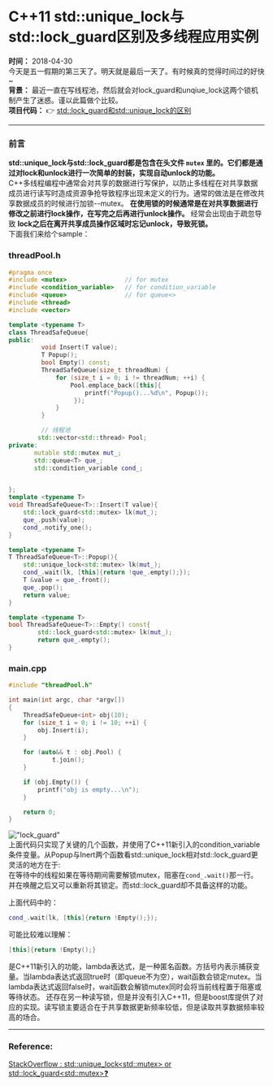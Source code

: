 C++11 std::unique_lock与std::lock_guard区别及多线程应用实例
========
**时间：** 2018-04-30<br />
今天是五一假期的第三天了。明天就是最后一天了。有时候真的觉得时间过的好快~<br />
**背景：** 最近一直在写线程池，然后就会对lock_guard和unqiue_lock这两个锁机制产生了迷惑。谨以此篇做个比较。<br />
**项目代码：** :point_right: [std::lock_guard和std::unique_lock的区别](https://github.com/tycao/tycao.github.io/tree/master/thread_pool/lock_guard_vs_unique_lock)<br />
**********
### 前言
**std::unique_lock与std::lock_guard都是包含在头文件 `mutex` 里的。它们都是通过对lock和unlock进行一次简单的封装，实现自动unlock的功能。** <br />
C++多线程编程中通常会对共享的数据进行写保护，以防止多线程在对共享数据成员进行读写时造成资源争抢导致程序出现未定义的行为。通常的做法是在修改共享数据成员的时候进行加锁--mutex。
 **在使用锁的时候通常是在对共享数据进行修改之前进行lock操作，在写完之后再进行unlock操作。** 经常会出现由于疏忽导致 **lock之后在离开共享成员操作区域时忘记unlock，导致死锁。** <br />
下面我们来给个sample：<br />
### threadPool.h
```cpp
#pragma once
#include <mutex>                // for mutex
#include <condition_variable>   // for condition_variable
#include <queue>                // for queue<>
#include <thread>
#include <vector>

template <typename T>
class ThreadSafeQueue{
public:
         void Insert(T value);
         T Popup();
         bool Empty() const;
         ThreadSafeQueue(size_t threadNum) {
             for (size_t i = 0; i != threadNum; ++i) {
                 Pool.emplace_back([this]{
                     printf("Popup()...%d\n", Popup());
                  });
             }
         }

         // 线程池
        std::vector<std::thread> Pool;
private:
       mutable std::mutex mut_;
       std::queue<T> que_;
       std::condition_variable cond_;


};
template <typename T>
void ThreadSafeQueue<T>::Insert(T value){
    std::lock_guard<std::mutex> lk(mut_);
    que_.push(value);
    cond_.notify_one();
}

template <typename T>
T ThreadSafeQueue<T>::Popup(){
    std::unique_lock<std::mutex> lk(mut_);
    cond_.wait(lk, [this]{return !que_.empty();});
    T &value = que_.front();
    que_.pop();
    return value;
}

template <typename T>
bool ThreadSafeQueue<T>::Empty() const{
        std::lock_guard<std::mutex> lk(mut_);
        return que_.empty();
}
```
### main.cpp
```cpp
#include "threadPool.h"

int main(int argc, char *argv[])
{
    ThreadSafeQueue<int> obj(10);
    for (size_t i = 0; i != 10; ++i) {
        obj.Insert(i);
    }

    for (auto&& t : obj.Pool) {
            t.join();
    }

    if (obj.Empty()) {
        printf("obj is empty...\n");
    }

    return 0;
}
```
!["lock_guard"](https://github.com/tycao/tycao.github.io/blob/master/src/lock_guard.png "lock_guard")<br />
上面代码只实现了关键的几个函数，并使用了C++11新引入的condition_variable条件变量。从Popup与Inert两个函数看std::unique_lock相对std::lock_guard更灵活的地方在于: <br />
在等待中的线程如果在等待期间需要解锁mutex，阻塞在`cond_.wait()`那一行。并在唤醒之后又可以重新将其锁定。而std::lock_guard却不具备这样的功能。

上面代码中的：<br />
```cpp
cond_.wait(lk, [this]{return !Empty();});  
```
可能比较难以理解：<br />
```cpp
[this]{return !Empty();}
```
是C++11新引入的功能，lambda表达式，是一种匿名函数。方括号内表示捕获变量。当lambda表达式返回true时（即queue不为空），wait函数会锁定mutex。当lambda表达式返回false时，wait函数会解锁mutex同时会将当前线程置于阻塞或等待状态。
还存在另一种读写锁，但是并没有引入C++11，但是boost库提供了对应的实现。读写锁主要适合在于共享数据更新频率较低，但是读取共享数据频率较高的场合。

******************
### Reference:
[StackOverflow : std::unique_lock\<std::mutex\> or std::lock_guard\<std::mutex\>:question:](https://stackoverflow.com/questions/20516773/stdunique-lockstdmutex-or-stdlock-guardstdmutex)<br />
